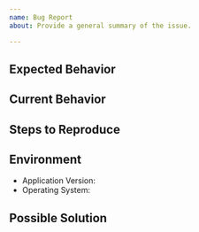 ```yaml
---
name: Bug Report
about: Provide a general summary of the issue.

---
```


## Expected Behavior

## Current Behavior

## Steps to Reproduce

## Environment
* Application Version:
* Operating System:

## Possible Solution
